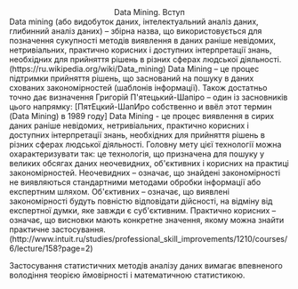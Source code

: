 <center>Data Mining. Вступ</center>
Data mining (або видобуток даних, інтелектуальний аналіз даних, глибинний аналіз даних) – збірна назва, що використовується для позначення сукупності методів виявлення в даних раніше невідомих, нетривіальних, практично корисних і доступних інтерпретації знань, необхідних для прийняття рішень в різних сферах людської діяльності. (https://ru.wikipedia.org/wiki/Data_mining)
Data Mining – це процес підтримки прийняття рішень, що заснований на пошуку в даних схованих закономірностей (шаблонів інформації).
Також достатньо точно дає визначення Григорій П'ятецький-Шапіро – один із засновників цього напрямку:
[ПятЕцкий-ШапИро собственно и ввёл этот термин (Data Mining) в 1989 году]
Data Mining - це процес виявлення в сирих даних раніше невідомих, нетривіальних, практично корисних і доступних інтерпретації знань, необхідних для прийняття рішень в різних сферах людської діяльності.
Головну мету цієї технології можна охарактеризувати так: це технологія, що призначена для пошуку у великих обсягах даних неочевидних, об'єктивних і корисних на практиці закономірностей.
Неочевидних – означає, що знайдені закономірності не виявляються стандартними методами обробки інформації або експертним шляхом.
Об'єктивних – означає, що виявлені закономірності будуть повністю відповідати дійсності, на відміну від експертної думки, яке завжди є суб'єктивним.
Практично корисних – означає, що висновки мають конкретне значення, якому можна знайти практичне застосування.
(http://www.intuit.ru/studies/professional_skill_improvements/1210/courses/6/lecture/158?page=2)

Застосування статистичних методів аналізу даних вимагає впевненого володіння теорією ймовірності і математичною статистикою. 

